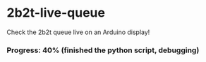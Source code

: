 # 2b2t-live-queue
Check the 2b2t queue live on an Arduino display!
### Progress: 40% (finished the python script, debugging)
